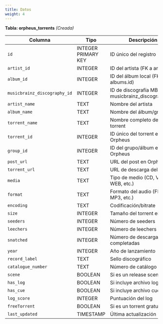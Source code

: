 ```yaml
---
title: Datos
weight: 4
---
```


**Tabla: orpheus_torrents** _(Creada)_

|Columna|Tipo|Descripción|
|---|---|---|
|`id`|INTEGER PRIMARY KEY|ID único del registro|
|`artist_id`|INTEGER|ID del artista (FK a artists.id)|
|`album_id`|INTEGER|ID del álbum local (FK a albums.id)|
|`musicbrainz_discography_id`|INTEGER|ID de discografía MB (FK a musicbrainz_discography.id)|
|`artist_name`|TEXT|Nombre del artista|
|`album_name`|TEXT|Nombre del álbum/grupo|
|`torrent_name`|TEXT|Nombre completo del torrent|
|`torrent_id`|INTEGER|ID único del torrent en Orpheus|
|`group_id`|INTEGER|ID del grupo/álbum en Orpheus|
|`post_url`|TEXT|URL del post en Orpheus|
|`torrent_url`|TEXT|URL de descarga del torrent|
|`media`|TEXT|Tipo de medio (CD, Vinyl, WEB, etc.)|
|`format`|TEXT|Formato del audio (FLAC, MP3, etc.)|
|`encoding`|TEXT|Codificación/bitrate|
|`size`|INTEGER|Tamaño del torrent en bytes|
|`seeders`|INTEGER|Número de seeders|
|`leechers`|INTEGER|Número de leechers|
|`snatched`|INTEGER|Número de descargas completadas|
|`year`|INTEGER|Año de lanzamiento|
|`record_label`|TEXT|Sello discográfico|
|`catalogue_number`|TEXT|Número de catálogo|
|`scene`|BOOLEAN|Si es un release scene|
|`has_log`|BOOLEAN|Si incluye archivo log|
|`has_cue`|BOOLEAN|Si incluye archivo cue|
|`log_score`|INTEGER|Puntuación del log|
|`freeTorrent`|BOOLEAN|Si es un torrent gratuito|
|`last_updated`|TIMESTAMP|Última actualización|